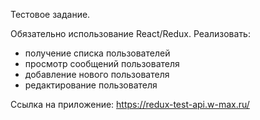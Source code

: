 Тестовое задание. 

Обязательно использование React/Redux. 
Реализовать: 
- получение списка пользователей
- просмотр сообщений пользователя
- добавление нового пользователя
- редактирование пользователя

Ссылка на приложение: https://redux-test-api.w-max.ru/